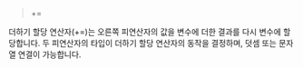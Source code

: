 > +=

더하기 할당 연산자(+=)는 오른쪽 피연산자의 값을 변수에 더한 결과를 다시 변수에 할당합니다. 
두 피연산자의 타입이 더하기 할당 연산자의 동작을 결정하며, 덧셈 또는 문자열 연결이 가능합니다.